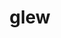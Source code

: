 ---
title: "glew"
layout: cache
categories: [package, develop-2025-03-09]
meta: {"compilers": ["gcc@=11.1.0", "gcc@=11.4.0", "oneapi@=2024.2.1"], "num_specs": 10, "num_specs_by_stack": {"data-vis-sdk": 2, "e4s": 4, "e4s-oneapi": 2, "e4s-rocm-external": 1, "hep": 1, "root": 10}, "oss": ["ubuntu20.04", "ubuntu22.04"], "platforms": ["linux"], "stacks": ["data-vis-sdk", "e4s", "e4s-oneapi", "e4s-rocm-external", "hep", "root"], "targets": ["x86_64_v3"], "versions": ["2.2.0"]}
spec_details: [{"compiler": "gcc@=11.4.0", "hash": "2xrkwtwgfw3zaryaazn6j5edgy36ditg", "os": "ubuntu22.04", "platform": "linux", "size": "-", "stacks": ["e4s", "root"], "target": "x86_64_v3", "variants": ["build_system=cmake", "build_type=Release", "generator=make", "~ipo", "patches=7992e52"], "versions": ["2.2.0"]}, {"compiler": "gcc@=11.1.0", "hash": "aqzyl5pmfqgq6i477zxaehfowfard6oz", "os": "ubuntu20.04", "platform": "linux", "size": "-", "stacks": ["data-vis-sdk", "root"], "target": "x86_64_v3", "variants": ["build_system=cmake", "build_type=Release", "generator=make", "~ipo", "patches=7992e52"], "versions": ["2.2.0"]}, {"compiler": "oneapi@=2024.2.1", "hash": "bkisw6xdt5s3w7bfgtm3fhkiuihjhp4a", "os": "ubuntu22.04", "platform": "linux", "size": "-", "stacks": ["e4s-oneapi", "root"], "target": "x86_64_v3", "variants": ["build_system=cmake", "build_type=Release", "generator=make", "~ipo", "patches=7992e52"], "versions": ["2.2.0"]}, {"compiler": "gcc@=11.4.0", "hash": "i6472qowiics4426sns2umymimbodcq4", "os": "ubuntu22.04", "platform": "linux", "size": "-", "stacks": ["e4s", "root"], "target": "x86_64_v3", "variants": ["build_system=cmake", "build_type=Release", "generator=make", "~ipo", "patches=7992e52"], "versions": ["2.2.0"]}, {"compiler": "oneapi@=2024.2.1", "hash": "itpbsas3elb7ggtrcotjkvxbkqumc5lj", "os": "ubuntu22.04", "platform": "linux", "size": "-", "stacks": ["e4s-oneapi", "root"], "target": "x86_64_v3", "variants": ["build_system=cmake", "build_type=Release", "generator=make", "~ipo", "patches=7992e52"], "versions": ["2.2.0"]}, {"compiler": "gcc@=11.4.0", "hash": "mmmgloqlu47ln76aa7wgelgcfetsb4gx", "os": "ubuntu22.04", "platform": "linux", "size": "-", "stacks": ["hep", "root"], "target": "x86_64_v3", "variants": ["build_system=cmake", "build_type=Release", "generator=make", "~ipo", "patches=7992e52"], "versions": ["2.2.0"]}, {"compiler": "gcc@=11.4.0", "hash": "pigdr64t3denetzddocznjznvj3fhhla", "os": "ubuntu22.04", "platform": "linux", "size": "-", "stacks": ["e4s-rocm-external", "root"], "target": "x86_64_v3", "variants": ["build_system=cmake", "build_type=Release", "generator=make", "~ipo", "patches=7992e52"], "versions": ["2.2.0"]}, {"compiler": "gcc@=11.4.0", "hash": "ts54tm4czzn34lex7eq5dygxwkf2m6a3", "os": "ubuntu22.04", "platform": "linux", "size": "-", "stacks": ["e4s", "root"], "target": "x86_64_v3", "variants": ["build_system=cmake", "build_type=Release", "generator=make", "~ipo", "patches=7992e52"], "versions": ["2.2.0"]}, {"compiler": "gcc@=11.4.0", "hash": "v7i5io54eerpr7okkijl2z5lizoce27y", "os": "ubuntu22.04", "platform": "linux", "size": "-", "stacks": ["e4s", "root"], "target": "x86_64_v3", "variants": ["build_system=cmake", "build_type=Release", "generator=make", "~ipo", "patches=7992e52"], "versions": ["2.2.0"]}, {"compiler": "gcc@=11.1.0", "hash": "zmjrcfofonaocnbzrridsoc4sxxesxpa", "os": "ubuntu20.04", "platform": "linux", "size": "-", "stacks": ["data-vis-sdk", "root"], "target": "x86_64_v3", "variants": ["build_system=cmake", "build_type=Release", "generator=make", "~ipo", "patches=7992e52"], "versions": ["2.2.0"]}]
---